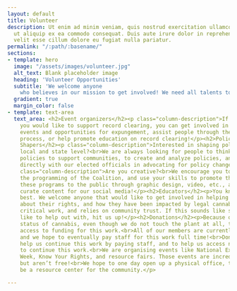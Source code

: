 ```yaml
---
layout: default
title: Volunteer
description: Ut enim ad minim veniam, quis nostrud exercitation ullamco laboris nisi
  ut aliquip ex ea commodo consequat. Duis aute irure dolor in reprehenderit in voluptate
  velit esse cillum dolore eu fugiat nulla pariatur.
permalink: "/:path/:basename/"
sections:
- template: hero
  image: "/assets/images/volunteer.jpg"
  alt_text: Blank placeholder image
  heading: 'Volunteer Opportunities'
  subtitle: 'We welcome anyone
    who believes in our mission to get involved! We need all talents to help!'
  gradient: true
  margin_color: false
- template: text-area
  text_area: <h2>Event organizers</h2><p class="column-description">If
    you would like to support record clearing, you can get involved in organizing
    events and opportunities for expungement, assist people through the expungement
    process, or help promote education on record clearing!</p><h2>Policy
    Shapers</h2><p class="column-description">Interested in shaping policy at the
    local and state level?<br>We are always looking for people to think of innovative
    policies to support communities, to create and analyze policies, and to connect
    directly with our elected officials in advocating for policy change!</p><h2>Creatives</h2><p
    class="column-description">Are you creative?<br>We encourage you to engage with
    the programming of the Coalition, and use your skills to promote this work, present
    these programs to the public through graphic design, video, etc., and to help
    curate content for our social media!</p><h2>Educators</h2><p>You know your community
    best. We welcome anyone that would like to get involved in helping educate people
    about their rights, and how they have been impacted by legal cannabis. This is
    critical work, and relies on community trust. If this sounds like something you'd
    like to help out with, hit us up!</p><h2>Donations</h2><p>Because of the federal
    status of cannabis, even though we do not touch the plant at all, there is limited
    access to funding for this work.<br>All of our members are currently volunteers,
    and we hope to eventually pay staff for this work full time!<br>Donations
    help us continue this work by paying staff, and to help us access necessary resources
    to continue this work.<br>We are organising events like National Expungement
    Week, Know Your Rights, and resource fairs. Those events are incredibly important,
    but aren’t free!<br>We hope to one day open up a physical office, that can
    be a resource center for the community.</p>

---
```

